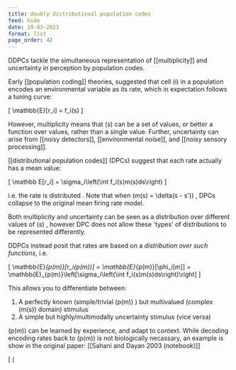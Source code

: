 ```yaml
---
title: doubly distributional population codes
feed: hide
date: 19-03-2023
format: list
page_order: 42
---
```



DDPCs tackle the simultaneous representation of [[multiplicity]] and uncertainty in perception by population codes.

Early [[population coding]] theories, suggested that cell  \(i\)  in a population encodes an environmental variable as its rate, which in expectation follows a tuning curve:


\[
\mathbb{E}[r_i] = f_i(s)
\]


However, multiplicity means that  \(s\)  can be a set of values, or better a function over values, rather than a single value. Further, uncertainty can arise from [[noisy detectors]], [[environmental noise]], and [[noisy sensory processing]].

[[distributional population codes]] (DPCs) suggest that each rate actually has a mean value:


\[
\mathbb E[r_i] = \sigma_i\left(\int f_i(s)m(s)ds\right)
\]


i.e. the rate is distributed . Note that when  \(m(s) = \delta(s - s')\) , DPCs collapse to the original mean firing rate model.

Both multiplicity and uncertainty can be seen as a distribution over different values of  \(s\) , however DPC does not allow these 'types' of distributions to be represented differently.

DDPCs instead posit that rates are based on a *distribution over such functions*, i.e.


\[
\mathbb{E}_{p(m)}[r_i(p(m))] 
= \mathbb{E}_{p(m)}[\phi_i[m]]
= \mathbb{E}_{p(m)}\left[\sigma_i\left(\int f_i(s)m(s)ds\right)\right]
\]


This allows you to differentiate between:
1. A perfectly known (simple/trivial  \(p(m)\) ) but multivalued (complex  \(m(s)\)  domain) stimulus
2. A simple but highly/multimodally uncertainty stimulus (vice versa)

 \(p(m)\)  can be learned by experience, and adapt to context. While decoding encoding rates back to  \(p(m)\)  is not biologically necassary, an example is show in the original paper: [[Sahani and Dayan 2003 (notebook)]] 

\[ \(